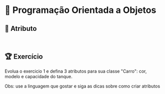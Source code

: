 # 📌 **Programação Orientada a Objetos**
## 📝 **Atributo**

<br>

## 🏆 **Exercício**
Evolua o exercicio 1 e defina 3 atributos para sua classe "Carro":
cor, modelo e capacidade do tanque.

Obs: use a linguagem que gostar e siga as dicas sobre como criar
atributos